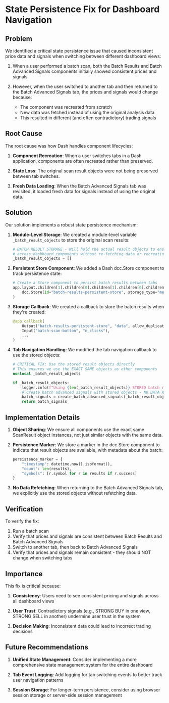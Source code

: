 # State Persistence Fix for Dashboard Navigation

## Problem

We identified a critical state persistence issue that caused inconsistent price data and signals when switching between different dashboard views:

1. When a user performed a batch scan, both the Batch Results and Batch Advanced Signals components initially showed consistent prices and signals.

2. However, when the user switched to another tab and then returned to the Batch Advanced Signals tab, the prices and signals would change because:
   - The component was recreated from scratch
   - New data was fetched instead of using the original analysis data
   - This resulted in different (and often contradictory) trading signals

## Root Cause

The root cause was how Dash handles component lifecycles:

1. **Component Recreation**: When a user switches tabs in a Dash application, components are often recreated rather than preserved.

2. **State Loss**: The original scan result objects were not being preserved between tab switches.

3. **Fresh Data Loading**: When the Batch Advanced Signals tab was revisited, it loaded fresh data for signals instead of using the original data.

## Solution

Our solution implements a robust state persistence mechanism:

1. **Module-Level Storage**: We created a module-level variable `_batch_result_objects` to store the original scan results:
   ```python
   # BATCH RESULT STORAGE - Will hold the actual result objects to ensure we use the EXACT SAME objects
   # across dashboard components without re-fetching data or recreating objects
   _batch_result_objects = []
   ```

2. **Persistent Store Component**: We added a Dash dcc.Store component to track persistence state:
   ```python
   # Create a Store component to persist batch results between tabs
   app.layout.children[1].children[0].children[1].children[0].children.append(
       dcc.Store(id="batch-results-persistent-store", storage_type="memory")
   )
   ```

3. **Storage Callback**: We created a callback to store the batch results when they're created:
   ```python
   @app.callback(
       Output("batch-results-persistent-store", "data", allow_duplicate=True),
       Input("batch-scan-button", "n_clicks"),
       ...
   )
   ```

4. **Tab Navigation Handling**: We modified the tab navigation callback to use the stored objects:
   ```python
   # CRITICAL FIX: Use the stored result objects directly
   # This ensures we use the EXACT SAME objects as other components
   nonlocal _batch_result_objects
   
   if _batch_result_objects:
       logger.info(f"Using {len(_batch_result_objects)} STORED batch results - guaranteed consistency")
       # Create batch advanced signals with stored objects - NO DATA REFETCHING
       batch_signals = create_batch_advanced_signals(_batch_result_objects, app=app)
       return batch_signals
   ```

## Implementation Details

1. **Object Sharing**: We ensure all components use the exact same ScanResult object instances, not just similar objects with the same data.

2. **Persistence Marker**: We store a marker in the dcc.Store component to indicate that result objects are available, with metadata about the batch:
   ```python
   persistence_marker = {
       "timestamp": datetime.now().isoformat(),
       "count": len(results),
       "symbols": [r.symbol for r in results if r.success]
   }
   ```

3. **No Data Refetching**: When returning to the Batch Advanced Signals tab, we explicitly use the stored objects without refetching data.

## Verification

To verify the fix:
1. Run a batch scan
2. Verify that prices and signals are consistent between Batch Results and Batch Advanced Signals
3. Switch to another tab, then back to Batch Advanced Signals
4. Verify that prices and signals remain consistent - they should NOT change when switching tabs

## Importance

This fix is critical because:

1. **Consistency**: Users need to see consistent pricing and signals across all dashboard views

2. **User Trust**: Contradictory signals (e.g., STRONG BUY in one view, STRONG SELL in another) undermine user trust in the system

3. **Decision Making**: Inconsistent data could lead to incorrect trading decisions

## Future Recommendations

1. **Unified State Management**: Consider implementing a more comprehensive state management system for the entire dashboard

2. **Tab Event Logging**: Add logging for tab switching events to better track user navigation patterns

3. **Session Storage**: For longer-term persistence, consider using browser session storage or server-side session management